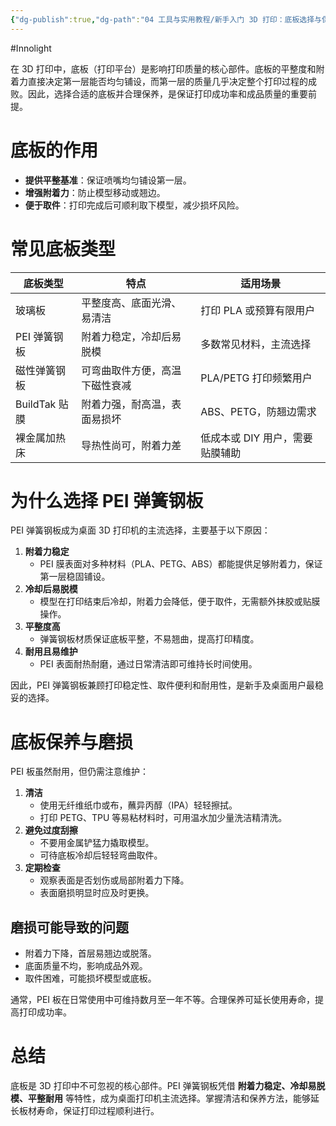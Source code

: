 ```yaml
---
{"dg-publish":true,"dg-path":"04 工具与实用教程/新手入门 3D 打印：底板选择与保养.md","permalink":"/04 工具与实用教程/新手入门 3D 打印：底板选择与保养/","created":"2025-09-10T18:54:13.280+08:00","updated":"2025-09-10T18:56:01.315+08:00"}
---
```


#Innolight

在 3D 打印中，底板（打印平台）是影响打印质量的核心部件。底板的平整度和附着力直接决定第一层能否均匀铺设，而第一层的质量几乎决定整个打印过程的成败。因此，选择合适的底板并合理保养，是保证打印成功率和成品质量的重要前提。

# 底板的作用

- **提供平整基准**：保证喷嘴均匀铺设第一层。
- **增强附着力**：防止模型移动或翘边。
- **便于取件**：打印完成后可顺利取下模型，减少损坏风险。

# 常见底板类型

|底板类型|特点|适用场景|
|---|---|---|
|玻璃板|平整度高、底面光滑、易清洁|打印 PLA 或预算有限用户|
|PEI 弹簧钢板|附着力稳定，冷却后易脱模|多数常见材料，主流选择|
|磁性弹簧钢板|可弯曲取件方便，高温下磁性衰减|PLA/PETG 打印频繁用户|
|BuildTak 贴膜|附着力强，耐高温，表面易损坏|ABS、PETG，防翘边需求|
|裸金属加热床|导热性尚可，附着力差|低成本或 DIY 用户，需要贴膜辅助|

# 为什么选择 PEI 弹簧钢板

PEI 弹簧钢板成为桌面 3D 打印机的主流选择，主要基于以下原因：

1. **附着力稳定**
    - PEI 膜表面对多种材料（PLA、PETG、ABS）都能提供足够附着力，保证第一层稳固铺设。
2. **冷却后易脱模**
    - 模型在打印结束后冷却，附着力会降低，便于取件，无需额外抹胶或贴膜操作。
3. **平整度高**
    - 弹簧钢板材质保证底板平整，不易翘曲，提高打印精度。
4. **耐用且易维护**
    - PEI 表面耐热耐磨，通过日常清洁即可维持长时间使用。

因此，PEI 弹簧钢板兼顾打印稳定性、取件便利和耐用性，是新手及桌面用户最稳妥的选择。

# 底板保养与磨损

PEI 板虽然耐用，但仍需注意维护：

1. **清洁**
    - 使用无纤维纸巾或布，蘸异丙醇（IPA）轻轻擦拭。
    - 打印 PETG、TPU 等易粘材料时，可用温水加少量洗洁精清洗。
2. **避免过度刮擦**
    - 不要用金属铲猛力撬取模型。
    - 可待底板冷却后轻轻弯曲取件。
3. **定期检查**
    - 观察表面是否划伤或局部附着力下降。
    - 表面磨损明显时应及时更换。

## 磨损可能导致的问题

- 附着力下降，首层易翘边或脱落。
- 底面质量不均，影响成品外观。
- 取件困难，可能损坏模型或底板。

通常，PEI 板在日常使用中可维持数月至一年不等。合理保养可延长使用寿命，提高打印成功率。

# 总结

底板是 3D 打印中不可忽视的核心部件。PEI 弹簧钢板凭借 **附着力稳定、冷却易脱模、平整耐用** 等特性，成为桌面打印机主流选择。掌握清洁和保养方法，能够延长板材寿命，保证打印过程顺利进行。
